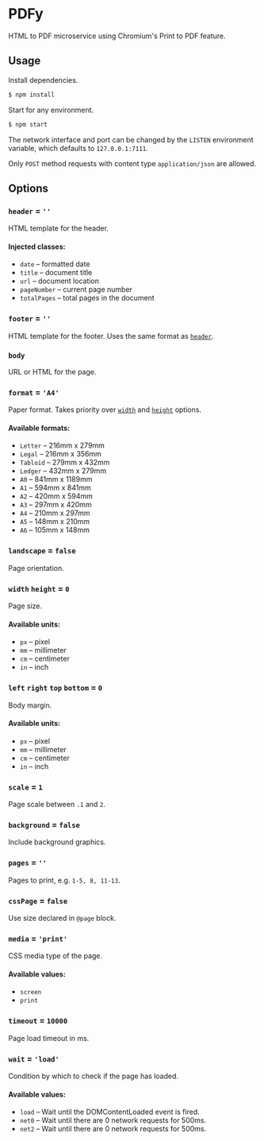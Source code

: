 # PDFy

HTML to PDF microservice using Chromium's Print to PDF feature.

## Usage

Install dependencies.
```sh
$ npm install
```

Start for any environment.
```sh
$ npm start
```

The network interface and port can be changed by the `LISTEN` environment variable, which defaults to `127.0.0.1:7111`.

Only `POST` method requests with content type `application/json` are allowed.

## Options

### `header` =  `''`

HTML template for the header.

#### Injected classes:

* `date` – formatted date
* `title` – document title
* `url` – document location
* `pageNumber` – current page number
* `totalPages` – total pages in the document

### `footer` =  `''`

HTML template for the footer. Uses the same format as [`header`](#header).

### `body`

URL or HTML for the page.

### `format` =  `'A4'`

Paper format. Takes priority over [`width`](#width%20height) and [`height`](#width%20height) options.

#### Available formats:

* `Letter` – 216mm x 279mm
* `Legal` – 216mm x 356mm
* `Tabloid` – 279mm x 432mm
* `Ledger` – 432mm x 279mm
* `A0` – 841mm x 1189mm
* `A1` – 594mm x 841mm
* `A2` – 420mm x 594mm
* `A3` – 297mm x 420mm
* `A4` – 210mm x 297mm
* `A5` – 148mm x 210mm
* `A6` – 105mm x 148mm

### `landscape` = `false`

Page orientation.

### `width` `height` = `0`

Page size.

#### Available units:

* `px` – pixel
* `mm` – millimeter
* `cm` – centimeter
* `in` – inch

### `left` `right` `top` `bottom` = `0`

Body margin.

#### Available units:

* `px` – pixel
* `mm` – millimeter
* `cm` – centimeter
* `in` – inch

### `scale` = `1`

Page scale between `.1` and `2`.

### `background` = `false`

Include background graphics.

### `pages` = `''`

Pages to print, e.g. `1-5, 8, 11-13`.

### `cssPage` = `false`

Use size declared in `@page` block.

### `media` = `'print'`

CSS media type of the page.

#### Available values:

* `screen`
* `print`

### `timeout` = `10000`

Page load timeout in ms.

### `wait` = `'load'`

Condition by which to check if the page has loaded.

#### Available values:

* `load` – Wait until the DOMContentLoaded event is fired.
* `net0` – Wait until there are 0 network requests for 500ms.
* `net2` – Wait until there are 0 network requests for 500ms.
